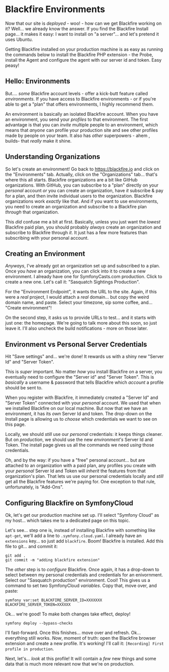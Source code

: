 # Blackfire Environments

Now that our site is *deployed* - woo! - how can we get Blackfire working on it?
Well... we already know the answer. If you find the Blackfire Install page... it
makes it easy: I want to install on "a server"... and let's pretend it uses Ubuntu.

Getting Blackfire installed on your production machine is as easy as running the
commands below to install the Blackfire PHP extension - the Probe, install
the Agent and configure the agent with our server id and token. Easy peasy!

## Hello: Environments

But.... *some* Blackfire account levels - offer a kick-butt feature called
*environments*. If you have access to Blackfire environments - or if you're able
to get a "plan" that offers environments, I highly recommend them.

An environment is basically an isolated Blackfire account. When you have an
environment, you send your *profiles* to that environment. The first advantage
is that you can *invite* multiple people to an environment, which means that
*anyone* can profile your production site and see other profiles made by people
on your team. It also has *other* superpowers - ahem , builds- that *really* make
it shine.

## Understanding Organizations

So let's create an environment! Go back to https://blackfire.io and click on the
"Environments" tab. Actually, click on the "Organizations" tab... that's where
this all starts. Blackfire organizations are a bit like GitHub organizations.
With GitHub, you can subscribe to a "plan" directly on your *personal* account
*or* you can create an organization, have *it* subscribe & pay for a plan, and
then invite individual users to the organization. Blackfire organizations work
*exactly* like that. And if you want to use environments, you need to create
an organization and subscribe to a Blackfire plan *through* that organization.

This *did* confuse me a bit at first. Basically, unless you just want the
*lowest* Blackfire paid plan, you should probably *always* create an organization
and subscribe to Blackfire through *it*. It just has a few more features than
subscribing with your personal account.

## Creating an Environment

*Anyways*, I've already got an organization set up and subscribed to a plan.
Once you *have* an organization, you can click into it to create a new environment.
I already have one for SymfonyCasts.com production. Click to create a new one.
Let's call it: "Sasquatch Sightings Production".

For the "Environment Endpoint", it wants the URL to the site. Again, if this were
a *real* project, I would attach a *real* domain... but copy the weird domain
name, and paste. Select your timezone, sip some coffee, and...
"Create environment"!

On the second step, it asks us to provide URLs to test... and it starts with just
one: the homepage. We're going to talk more about this soon, so just leave it.
I'll also uncheck the build notifications - more on those later.

## Environment vs Personal Server Credentials

Hit "Save settings" and... we're done! It rewards us with a shiny new "Server Id"
and "Server Token".

This is *super* important. No matter *how* you install Blackfire on a server,
you eventually need to configure the "Server id" and "Server Token". This is
*basically* a username & password that tells Blackfire which *account* a
profile should be sent to.

When you register with Blackfire, it immediately created a "Server Id" and
"Server Token" connected with your *personal* account. We used that when we
installed Blackfire on our local machine. But now that we have an environment,
it has its *own* Server Id and token. The drop-down on the Install page is
allowing us to *choose* which credentials we want to see on this page.

Locally, we should *still* use our *personal* credentials: it keeps things
cleaner. But on *production*, we should use the new *environment's* Server Id
and Token. The install page gives us all the commands we need *using* those
credentials.

Oh, and by the way: if you have a "free" personal account... but are
attached to an organization with a paid plan, any profiles you create with
your *personal* Server Id and Token will *inherit* the features from that
organization's plan. That lets us use our personal credentials locally and
*still* get all the Blackfire features we're paying for. One exception to that
rule, unfortunately, is "Add-Ons".

## Configuring Blackfire on SymfonyCloud

Ok, let's get our production machine set up. I'll select "Symfony Cloud" as my
host... which takes me to a dedicated page on this topic.

Let's see... step one is, instead of installing Blackfire with something like
`apt-get`, we'll add a line to `.symfony.cloud.yaml`. I already have an
`extensions` key... so just add `blackfire`. Boom! Blackfire is installed.
Add this file to git... and commit it:

```terminal-silent
git add .
git commit -m "adding blackfire extension"
```

The *other* step is to *configure* Blackfire. Once again, it has a drop-down
to select between my personal credentials and credentials for an enivornment.
Select our "Sasquatch production" environment. Cool! This gives us a command
to set two SymfonyCloud *variables*. Copy that, move over, and paste:

```terminal-silent
symfony var:set BLACKFIRE_SERVER_ID=XXXXXXX BLACKFIRE_SERVER_TOKEN=XXXXXX
```

Ok... we're good! To make both changes take effect, deploy!

```terminal
symfony deploy --bypass-checks
```

I'll fast-forward. Once this finishes... move over and refresh. Ok... everything
still works. *Now*, moment of truth: open the Blackfire browser extension and
create a new profile. It's working! I'll call it:
`[Recording] First profile in production`.

Next, let's... *look* at this profile! It will contain a *few* new things and
some data that is much more relevant now that we're on production.
